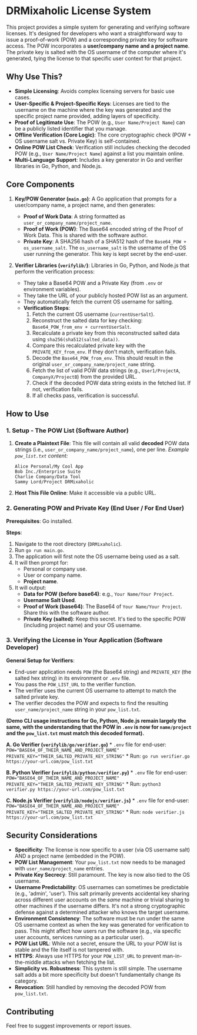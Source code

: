 # DRMixaholic License System

This project provides a simple system for generating and verifying software licenses. It's designed for developers who want a straightforward way to issue a proof-of-work (POW) and a corresponding private key for software access. The POW incorporates a **user/company name and a project name**. The private key is salted with the OS username of the computer where it's generated, tying the license to that specific user context for that project.

## Why Use This?

- **Simple Licensing**: Avoids complex licensing servers for basic use cases.
- **User-Specific & Project-Specific Keys**: Licenses are tied to the username on the machine where the key was generated and the specific project name provided, adding layers of specificity.
- **Proof of Legitimate Use**: The POW (e.g., `User Name/Project Name`) can be a publicly listed identifier that you manage.
- **Offline Verification (Core Logic)**: The core cryptographic check (POW + OS username salt vs. Private Key) is self-contained.
- **Online POW List Check**: Verification still includes checking the decoded POW (e.g., `User Name/Project Name`) against a list you maintain online.
- **Multi-Language Support**: Includes a key generator in Go and verifier libraries in Go, Python, and Node.js.

## Core Components

1.  **Key/POW Generator (`main.go`)**: A Go application that prompts for a user/company name, a project name, and then generates:
    *   **Proof of Work Data**: A string formatted as `user_or_company_name/project_name`.
    *   **Proof of Work (POW)**: The Base64 encoded string of the Proof of Work Data. This is shared with the software author.
    *   **Private Key**: A SHA256 hash of a SHA512 hash of the `Base64_POW + os_username_salt`. The `os_username_salt` is the username of the OS user running the generator. This key is kept secret by the end-user.

2.  **Verifier Libraries (`verifylib/`)**: Libraries in Go, Python, and Node.js that perform the verification process:
    *   They take a Base64 POW and a Private Key (from `.env` or environment variables).
    *   They take the URL of your publicly hosted POW list as an argument.
    *   They automatically fetch the current OS username for salting.
    *   **Verification Steps**:
        1.  Fetch the current OS username (`currentUserSalt`).
        2.  Reconstruct the salted data for key checking: `Base64_POW_from_env + currentUserSalt`.
        3.  Recalculate a private key from this reconstructed salted data using `sha256(sha512(salted_data))`.
        4.  Compare this recalculated private key with the `PRIVATE_KEY_from_env`. If they don't match, verification fails.
        5.  Decode the `Base64_POW_from_env`. This should result in the original `user_or_company_name/project_name` string.
        6.  Fetch the list of valid POW data strings (e.g., `User1/ProjectA`, `CompanyX/ProjectB`) from the provided URL.
        7.  Check if the decoded POW data string exists in the fetched list. If not, verification fails.
        8.  If all checks pass, verification is successful.

## How to Use

### 1. Setup - The POW List (Software Author)

1.  **Create a Plaintext File**: This file will contain all valid **decoded** POW data strings (i.e., `user_or_company_name/project_name`), one per line.
    *Example `pow_list.txt` content:*
    ```
    Alice Personal/My Cool App
    Bob Inc./Enterprise Suite
    Charlie Company/Data Tool
    Sammy Lord/Project DRMixaholic
    ```
2.  **Host This File Online**: Make it accessible via a public URL.

### 2. Generating POW and Private Key (End User / For End User)

**Prerequisites**: Go installed.

**Steps**:
1.  Navigate to the root directory (`DRMixaholic`).
2.  Run `go run main.go`.
3.  The application will first note the OS username being used as a salt.
4.  It will then prompt for:
    *   Personal or company use.
    *   User or company name.
    *   **Project name**.
5.  It will output:
    *   **Data for POW (before base64)**: e.g., `Your Name/Your Project`.
    *   **Username Salt Used**.
    *   **Proof of Work (base64)**: The Base64 of `Your Name/Your Project`. Share this with the software author.
    *   **Private Key (salted)**: Keep this secret. It's tied to the specific POW (including project name) and your OS username.

### 3. Verifying the License in Your Application (Software Developer)

**General Setup for Verifiers**:
*   End-user application needs `POW` (the Base64 string) and `PRIVATE_KEY` (the salted hex string) in its environment or `.env` file.
*   You pass the `POW_LIST_URL` to the verifier function.
*   The verifier uses the current OS username to attempt to match the salted private key.
*   The verifier decodes the POW and expects to find the resulting `user_name/project_name` string in your `pow_list.txt`.

**(Demo CLI usage instructions for Go, Python, Node.js remain largely the same, with the understanding that the POW in `.env` is now for `name/project` and the `pow_list.txt` must match this decoded format).**

**A. Go Verifier (`verifylib/go/verifier.go`)**
    *   `.env` file for end-user:
        ```
        POW="BASE64_OF_THEIR_NAME_AND_PROJECT_NAME"
        PRIVATE_KEY="THEIR_SALTED_PRIVATE_KEY_STRING"
        ```
    *   Run: `go run verifier.go https://your-url.com/pow_list.txt`

**B. Python Verifier (`verifylib/python/verifier.py`)**
    *   `.env` file for end-user:
        ```
        POW="BASE64_OF_THEIR_NAME_AND_PROJECT_NAME"
        PRIVATE_KEY="THEIR_SALTED_PRIVATE_KEY_STRING"
        ```
    *   Run: `python3 verifier.py https://your-url.com/pow_list.txt`

**C. Node.js Verifier (`verifylib/nodejs/verifier.js`)**
    *   `.env` file for end-user:
        ```
        POW="BASE64_OF_THEIR_NAME_AND_PROJECT_NAME"
        PRIVATE_KEY="THEIR_SALTED_PRIVATE_KEY_STRING"
        ```
    *   Run: `node verifier.js https://your-url.com/pow_list.txt`

## Security Considerations

*   **Specificity**: The license is now specific to a user (via OS username salt) AND a project name (embedded in the POW).
*   **POW List Management**: Your `pow_list.txt` now needs to be managed with `user_name/project_name` entries.
*   **Private Key Secrecy**: Still paramount. The key is now also tied to the OS username.
*   **Username Predictability**: OS usernames can sometimes be predictable (e.g., 'admin', 'user'). This salt primarily prevents accidental key sharing across different user accounts on the *same* machine or trivial sharing to other machines if the username differs. It's not a strong cryptographic defense against a determined attacker who knows the target username.
*   **Environment Consistency**: The software must be run under the same OS username context as when the key was generated for verification to pass. This might affect how users run the software (e.g., via specific user accounts, services running as a particular user).
*   **POW List URL**: While not a secret, ensure the URL to your POW list is stable and the file itself is not tampered with.
*   **HTTPS**: Always use HTTPS for your `POW_LIST_URL` to prevent man-in-the-middle attacks when fetching the list.
*   **Simplicity vs. Robustness**: This system is still simple. The username salt adds a bit more specificity but doesn't fundamentally change its category.
*   **Revocation**: Still handled by removing the decoded POW from `pow_list.txt`.

## Contributing

Feel free to suggest improvements or report issues. 